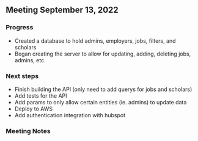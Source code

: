 ## Meeting September 13, 2022

### Progress

- Created a database to hold admins, employers, jobs, filters, and scholars
- Began creating the server to allow for updating, adding, deleting jobs, admins, etc.

### Next steps

- Finish building the API (only need to add querys for jobs and scholars)
- Add tests for the API
- Add params to only allow certain entities (ie. admins) to update data
- Deploy to AWS
- Add authentication integration with hubspot

### Meeting Notes